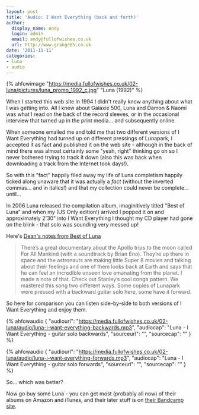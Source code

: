 ```yaml
---
layout: post
title: 'Audio: I Want Everything (back and forth)'
author:
  display_name: Andy
  login: admin
  email: andy@fullofwishes.co.uk
  url: http://www.grange85.co.uk
date: '2011-11-11'
categories:
- luna
- audio
---
```


{% ahfowimage "https://media.fullofwishes.co.uk/02-luna/pictures/luna_promo_1992_c.jpg" "Luna (1992)" %}

When I started this web site in 1994 I didn't really know anything about what I was getting into. All I knew about Galaxie 500, Luna and Damon & Naomi was what I read on the back of the record sleeves, or in the occasional interview that turned up in the print media... and subsequently online.

When someone emailed me and told me that two different versions of I Want Everything had turned up on different pressings of Lunapark, I accepted it as fact and published it on the web site - although in the back of mind there was almost certainly some "yeah, right" thinking go on so I never bothered trying to track it down (also this was back when downloading a track from the Internet took days!).

So with this "fact" happily filed away my life of Luna completism happily ticked along unaware that it was actually a _fact_ (without the inverted commas... and in italics!) and that my collection could never be complete... until...

In 2006 Luna released the compilation album, imaginitively titled "Best of Luna" and when my (US Only edition!) arrived I popped it on and approximately 2'30" into I Want Everything I thought my CD player had gone on the blink - that solo was sounding very messed up!

Here's [Dean's notes from Best of Luna](/2008/02/08/best-of-luna-sleeve-notes/)

> There’s a great documentary about the Apollo trips to the moon called For All Mankind (with a soundtrack by Brian Eno). They’re up there in space and the astronauts are making little Super 8 movies and talking about their feelings and one of them looks back at Earth and says that he can feel an incredible unseen love emanating from the planet. I made a note of that. Check out Stanley’s cool conga pattern. We mastered this song two different ways. Some copies of Lunapark were pressed with a backward guitar solo here, some have it forward.

So here for comparison you can listen side-by-side to both versions of I Want Everything and enjoy them.

{% ahfowaudio {
	"audiourl": "https://media.fullofwishes.co.uk/02-luna/audio/luna-i-want-everything-backwards.mp3",
	"audiocap": "Luna - I Want Everything - guitar solo backwards",
	"sourceurl": "",
	"sourcecap": ""
	} %}

{% ahfowaudio {
	"audiourl": "https://media.fullofwishes.co.uk/02-luna/audio/luna-i-want-everything-forwards.mp3",
	"audiocap": "Luna - I Want Everything - guitar solo forwards",
	"sourceurl": "",
	"sourcecap": ""
	} %}

So... which was better?

Now go buy some Luna - you can get most (probably all now) of their albums on Amazon and iTunes, and their later stuff is on [their Bandcamp site](http://luna.bandcamp.com/).
